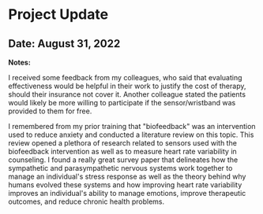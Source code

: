 # Project Update

## Date: August 31, 2022

**Notes:**

I received some feedback from my colleagues, who said that evaluating effectiveness would be helpful in their work to justify the cost of therapy, should their insurance not cover it. Another colleague stated the patients would likely be more willing to participate if the sensor/wristband was provided to them for free.

I remembered from my prior training that "biofeedback" was an intervention used to reduce anxiety and conducted a literature review on this topic. This review opened a plethora of research related to sensors used with the biofeedback intervention as well as to measure heart rate variability in counseling. I found a really great survey paper that delineates how the sympathetic and parasympathetic nervous systems work together to manage an individual's stress response as well as the theory behind why humans evolved these systems and how improving heart rate variability improves an individual's ability to manage emotions, improve therapeutic outcomes, and reduce chronic health problems.
